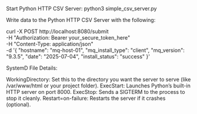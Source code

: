 Start Python HTTP CSV Server: python3 simple_csv_server.py

Write data to the Python HTTP CSV Server with the following:

curl -X POST http://localhost:8080/submit \
  -H "Authorization: Bearer your_secure_token_here" \
  -H "Content-Type: application/json" \
  -d '{
    "hostname": "mq-host-01",
    "mq_install_type": "client",
    "mq_version": "9.3.5",
    "date": "2025-07-04",
    "install_status": "success"
  }'

SystemD File Details:

WorkingDirectory: Set this to the directory you want the server to serve (like /var/www/html or your project folder).
ExecStart: Launches Python’s built-in HTTP server on port 8000.
ExecStop: Sends a SIGTERM to the process to stop it cleanly.
Restart=on-failure: Restarts the server if it crashes (optional).
